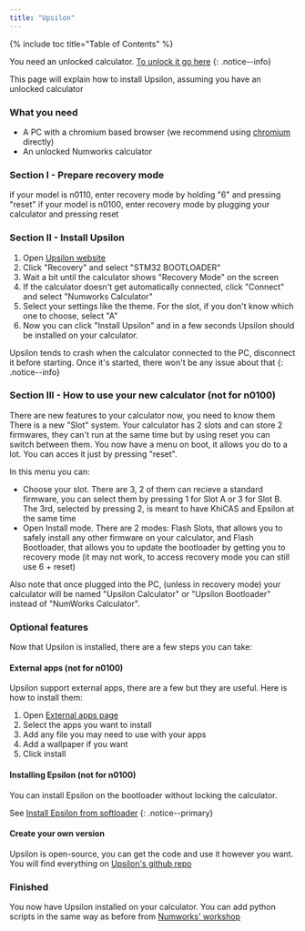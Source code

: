 ```yaml
---
title: "Upsilon"
---
```


{% include toc title="Table of Contents" %}

You need an unlocked calculator. [To unlock it go here](get-started)
{: .notice--info}

This page will explain how to install Upsilon, assuming you have an unlocked calculator

### What you need

- A PC with a chromium based browser (we recommend using [chromium](https://www.chromium.org/chromium-projects/) directly)
- An unlocked Numworks calculator

### Section I - Prepare recovery mode

if your model is n0110, enter recovery mode by holding "6" and pressing "reset"
if your model is n0100, enter recovery mode by plugging your calculator and pressing reset

### Section II - Install Upsilon

1. Open [Upsilon website](https://getupsilon.web.app/install)
2. Click "Recovery" and select "STM32 BOOTLOADER"
3. Wait a bit until the calculator shows "Recovery Mode" on the screen
4. If the calculator doesn't get automatically connected, click "Connect" and select "Numworks Calculator"
5. Select your settings like the theme. For the slot, if you don't know which one to choose, select "A"
6. Now you can click "Install Upsilon" and in a few seconds Upsilon should be installed on your calculator.

Upsilon tends to crash when the calculator connected to the PC, disconnect it before starting. Once it's started, there won't be any issue about that
{: .notice--info}

### Section III - How to use your new calculator (not for n0100)

There are new features to your calculator now, you need to know them
There is a new "Slot" system. Your calculator has 2 slots and can store 2 firmwares, they can't run at the same time but by using reset you can switch between them.
You now have a menu on boot, it allows you do to a lot. You can acces it just by pressing "reset".

In this menu you can:
- Choose your slot. There are 3, 2 of them can recieve a standard firmware, you can select them by pressing 1 for Slot A or 3 for Slot B. The 3rd, selected by pressing 2, is meant to have KhiCAS and Epsilon at the same time
- Open Install mode. There are 2 modes: Flash Slots, that allows you to safely install any other firmware on your calculator, and Flash Bootloader, that allows you to update the bootloader by getting you to recovery mode (it may not work, to access recovery mode you can still use 6 + reset)

Also note that once plugged into the PC, (unless in recovery mode) your calculator will be named "Upsilon Calculator" or "Upsilon Bootloader" instead of "NumWorks Calculator".

### Optional features

Now that Upsilon is installed, there are a few steps you can take:

#### External apps (not for n0100)

Upsilon support external apps, there are a few but they are useful. Here is how to install them:
1. Open [External apps page](https://upsilonnumworks.github.io/Upsilon-External/)
2. Select the apps you want to install
3. Add any file you may need to use with your apps
4. Add a wallpaper if you want
5. Click install

#### Installing Epsilon (not for n0100)

You can install Epsilon on the bootloader without locking the calculator.

See [Install Epsilon from softloader](install-epsilon-from-softloader)
{: .notice--primary}

#### Create your own version

Upsilon is open-source, you can get the code and use it however you want. You will find everything on [Upsilon's github repo](https://github.com/UpsilonNumworks/Upsilon)

### Finished

You now have Upsilon installed on your calculator. You can add python scripts in the same way as before from [Numworks' workshop](https://my.numworks.com/python/)
